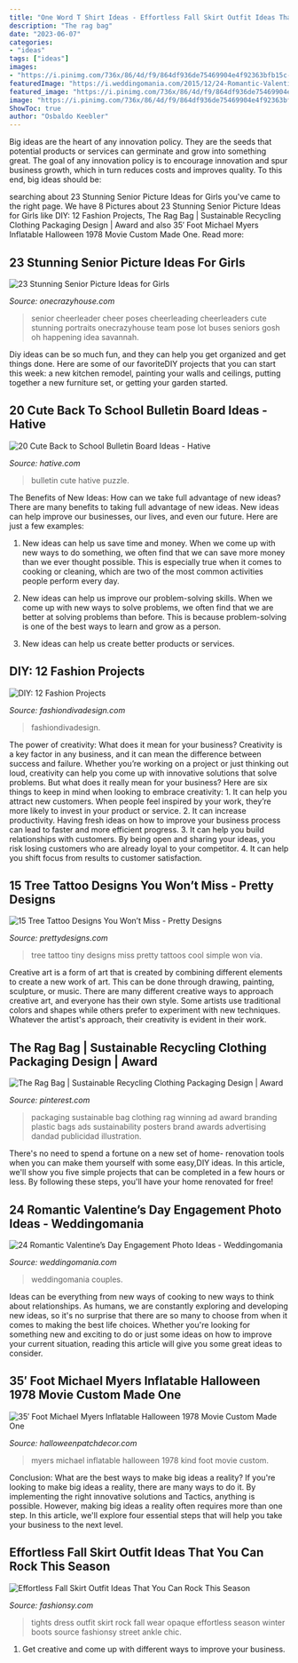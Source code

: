```yaml
---
title: "One Word T Shirt Ideas - Effortless Fall Skirt Outfit Ideas That You Can Rock This Season"
description: "The rag bag"
date: "2023-06-07"
categories:
- "ideas"
tags: ["ideas"]
images:
- "https://i.pinimg.com/736x/86/4d/f9/864df936de75469904e4f92363bfb15c--clothing-packaging-sustainable-fashion.jpg"
featuredImage: "https://i.weddingomania.com/2015/12/24-Romantic-Valentine’s-Day-Engagement-Photo-Ideas23.jpg"
featured_image: "https://i.pinimg.com/736x/86/4d/f9/864df936de75469904e4f92363bfb15c--clothing-packaging-sustainable-fashion.jpg"
image: "https://i.pinimg.com/736x/86/4d/f9/864df936de75469904e4f92363bfb15c--clothing-packaging-sustainable-fashion.jpg"
ShowToc: true
author: "Osbaldo Keebler"
---
```



Big ideas are the heart of any innovation policy. They are the seeds that potential products or services can germinate and grow into something great. The goal of any innovation policy is to encourage innovation and spur business growth, which in turn reduces costs and improves quality. To this end, big ideas should be: 

	

		
searching about 23 Stunning Senior Picture Ideas for Girls you've came to the right page. We have 8 Pictures about 23 Stunning Senior Picture Ideas for Girls like DIY: 12 Fashion Projects, The Rag Bag | Sustainable Recycling Clothing Packaging Design | Award and also 35′ Foot Michael Myers Inflatable Halloween 1978 Movie Custom Made One. Read more:
		
    
## 23 Stunning Senior Picture Ideas For Girls

<img loading=lazy src="https://cdn.onecrazyhouse.com/wp-content/uploads/2016/08/cheerleader-picture.jpg" onerror="this.onerror=null;this.src='https://tse2.mm.bing.net/th?id=OIP.1z1uG-Hh370Qrnw2DCwNLAHaLH&amp;pid=15.1';" alt="23 Stunning Senior Picture Ideas for Girls">

_Source: onecrazyhouse.com_

>senior cheerleader cheer poses cheerleading cheerleaders cute stunning portraits onecrazyhouse team pose lot buses seniors gosh oh happening idea savannah. 

	

Diy ideas can be so much fun, and they can help you get organized and get things done. Here are some of our favoriteDIY projects that you can start this week: a new kitchen remodel, painting your walls and ceilings, putting together a new furniture set, or getting your garden started.

    
## 20 Cute Back To School Bulletin Board Ideas - Hative

<img loading=lazy src="https://hative.com/wp-content/uploads/2014/06/back-to-school-ideas/13-puzzle-bulletin-board.jpg" onerror="this.onerror=null;this.src='https://tse2.mm.bing.net/th?id=OIP.429psLWlWmMtvNKeHb8Y7AHaFj&amp;pid=15.1';" alt="20 Cute Back to School Bulletin Board Ideas - Hative">

_Source: hative.com_

>bulletin cute hative puzzle. 

	

The Benefits of New Ideas: How can we take full advantage of new ideas?
There are many benefits to taking full advantage of new ideas. New ideas can help improve our businesses, our lives, and even our future. Here are just a few examples:
1. New ideas can help us save time and money. When we come up with new ways to do something, we often find that we can save more money than we ever thought possible. This is especially true when it comes to cooking or cleaning, which are two of the most common activities people perform every day.

2. New ideas can help us improve our problem-solving skills. When we come up with new ways to solve problems, we often find that we are better at solving problems than before. This is because problem-solving is one of the best ways to learn and grow as a person.

3. New ideas can help us create better products or services.

    
## DIY: 12 Fashion Projects

<img loading=lazy src="https://www.fashiondivadesign.com/wp-content/uploads/2013/03/Fashion-Projects-10.png" onerror="this.onerror=null;this.src='https://tse2.mm.bing.net/th?id=OIP.uxFG4tesiS0wBTp7TUyTngHaQS&amp;pid=15.1';" alt="DIY: 12 Fashion Projects">

_Source: fashiondivadesign.com_

>fashiondivadesign. 

	

The power of creativity: What does it mean for your business?
Creativity is a key factor in any business, and it can mean the difference between success and failure. Whether you’re working on a project or just thinking out loud, creativity can help you come up with innovative solutions that solve problems. But what does it really mean for your business? Here are six things to keep in mind when looking to embrace creativity: 1. It can help you attract new customers. When people feel inspired by your work, they’re more likely to invest in your product or service. 2. It can increase productivity. Having fresh ideas on how to improve your business process can lead to faster and more efficient progress. 3. It can help you build relationships with customers. By being open and sharing your ideas, you risk losing customers who are already loyal to your competitor. 4. It can help you shift focus from results to customer satisfaction.

    
## 15 Tree Tattoo Designs You Won’t Miss - Pretty Designs

<img loading=lazy src="http://www.prettydesigns.com/wp-content/uploads/2014/12/Tiny-Tree-Tattoo-Design.jpg" onerror="this.onerror=null;this.src='https://tse3.mm.bing.net/th?id=OIP.95zD2yrYgVovj1UIRrnGkAHaJ7&amp;pid=15.1';" alt="15 Tree Tattoo Designs You Won’t Miss - Pretty Designs">

_Source: prettydesigns.com_

>tree tattoo tiny designs miss pretty tattoos cool simple won via. 

	

Creative art is a form of art that is created by combining different elements to create a new work of art. This can be done through drawing, painting, sculpture, or music. There are many different creative ways to approach creative art, and everyone has their own style. Some artists use traditional colors and shapes while others prefer to experiment with new techniques. Whatever the artist's approach, their creativity is evident in their work.

    
## The Rag Bag | Sustainable Recycling Clothing Packaging Design | Award

<img loading=lazy src="https://i.pinimg.com/736x/86/4d/f9/864df936de75469904e4f92363bfb15c--clothing-packaging-sustainable-fashion.jpg" onerror="this.onerror=null;this.src='https://tse3.mm.bing.net/th?id=OIP.LiWIzQT7RoSNMKW4ou9AXgHaKX&amp;pid=15.1';" alt="The Rag Bag | Sustainable Recycling Clothing Packaging Design | Award">

_Source: pinterest.com_

>packaging sustainable bag clothing rag winning ad award branding plastic bags ads sustainability posters brand awards advertising dandad publicidad illustration. 

	

There's no need to spend a fortune on a new set of home- renovation tools when you can make them yourself with some easy,DIY ideas. In this article, we'll show you five simple projects that can be completed in a few hours or less. By following these steps, you'll have your home renovated for free!

    
## 24 Romantic Valentine’s Day Engagement Photo Ideas - Weddingomania

<img loading=lazy src="https://i.weddingomania.com/2015/12/24-Romantic-Valentine’s-Day-Engagement-Photo-Ideas23.jpg" onerror="this.onerror=null;this.src='https://tse1.mm.bing.net/th?id=OIP.v8gbK4H0e5mHiIBT2Z96DQAAAA&amp;pid=15.1';" alt="24 Romantic Valentine’s Day Engagement Photo Ideas - Weddingomania">

_Source: weddingomania.com_

>weddingomania couples. 

	

Ideas can be everything from new ways of cooking to new ways to think about relationships. As humans, we are constantly exploring and developing new ideas, so it's no surprise that there are so many to choose from when it comes to making the best life choices. Whether you're looking for something new and exciting to do or just some ideas on how to improve your current situation, reading this article will give you some great ideas to consider.

    
## 35′ Foot Michael Myers Inflatable Halloween 1978 Movie Custom Made One

<img loading=lazy src="http://halloweenpatchdecor.com/wp-content/pics/35_Foot_Michael_Myers_Inflatable_Halloween_1978_Movie_Custom_Made_One_Of_A_Kind_05_thhi.jpg" onerror="this.onerror=null;this.src='https://tse1.mm.bing.net/th?id=OIP.ZLNCNo9PJXOq4mhS27IjGgAAAA&amp;pid=15.1';" alt="35′ Foot Michael Myers Inflatable Halloween 1978 Movie Custom Made One">

_Source: halloweenpatchdecor.com_

>myers michael inflatable halloween 1978 kind foot movie custom. 

	

Conclusion: What are the best ways to make big ideas a reality?
If you're looking to make big ideas a reality, there are many ways to do it. By implementing the right innovative solutions and Tactics, anything is possible. However, making big ideas a reality often requires more than one step. In this article, we'll explore four essential steps that will help you take your business to the next level.

    
## Effortless Fall Skirt Outfit Ideas That You Can Rock This Season

<img loading=lazy src="http://fashionsy.com/wp-content/uploads/2017/09/fall-outfit-8.jpg" onerror="this.onerror=null;this.src='https://tse1.mm.bing.net/th?id=OIP.yzUodEA6iHXYKRrYL8wp5QHaLH&amp;pid=15.1';" alt="Effortless Fall Skirt Outfit Ideas That You Can Rock This Season">

_Source: fashionsy.com_

>tights dress outfit skirt rock fall wear opaque effortless season winter boots source fashionsy street ankle chic. 

	

1. Get creative and come up with different ways to improve your business.

